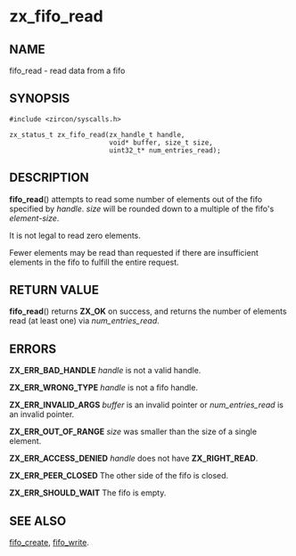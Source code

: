 # zx_fifo_read

## NAME

fifo_read - read data from a fifo

## SYNOPSIS

```
#include <zircon/syscalls.h>

zx_status_t zx_fifo_read(zx_handle_t handle,
                         void* buffer, size_t size,
                         uint32_t* num_entries_read);
```

## DESCRIPTION

**fifo_read**() attempts to read some number of elements out of
the fifo specified by *handle*.  *size* will be rounded down to
a multiple of the fifo's *element-size*.

It is not legal to read zero elements.

Fewer elements may be read than requested if there are insufficient
elements in the fifo to fulfill the entire request.


## RETURN VALUE

**fifo_read**() returns **ZX_OK** on success, and returns
the number of elements read (at least one) via *num_entries_read*.

## ERRORS

**ZX_ERR_BAD_HANDLE**  *handle* is not a valid handle.

**ZX_ERR_WRONG_TYPE**  *handle* is not a fifo handle.

**ZX_ERR_INVALID_ARGS**  *buffer* is an invalid pointer or *num_entries_read*
is an invalid pointer.

**ZX_ERR_OUT_OF_RANGE**  *size* was smaller than the size of a single element.

**ZX_ERR_ACCESS_DENIED**  *handle* does not have **ZX_RIGHT_READ**.

**ZX_ERR_PEER_CLOSED**  The other side of the fifo is closed.

**ZX_ERR_SHOULD_WAIT**  The fifo is empty.


## SEE ALSO

[fifo_create](fifo_create.md),
[fifo_write](fifo_write.md).
